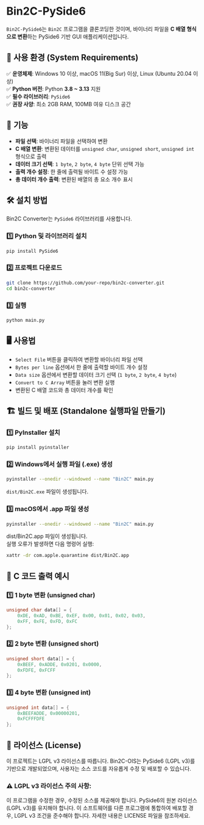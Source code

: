 # Bin2C-PySide6

`Bin2C-PySide6`는 `Bin2C` 프로그램을 클론코딩한 것이며, 바이너리 파일을 **C 배열 형식으로 변환**하는 PySide6 기반 GUI 애플리케이션입니다.

## 🔹 사용 환경 (System Requirements)
✅ **운영체제**: Windows 10 이상, macOS 11(Big Sur) 이상, Linux (Ubuntu 20.04 이상)  
✅ **Python 버전**: Python **3.8 ~ 3.13** 지원  
✅ **필수 라이브러리**: `PySide6`  
✅ **권장 사양**: 최소 2GB RAM, 100MB 여유 디스크 공간  

## 🚀 기능
- **파일 선택**: 바이너리 파일을 선택하여 변환
- **C 배열 변환**: 변환된 데이터를 `unsigned char`, `unsigned short`, `unsigned int` 형식으로 출력
- **데이터 크기 선택**: `1 byte`, `2 byte`, `4 byte` 단위 선택 가능
- **출력 개수 설정**: 한 줄에 출력될 바이트 수 설정 가능
- **총 데이터 개수 출력**: 변환된 배열의 총 요소 개수 표시


## 🛠️ 설치 방법
Bin2C Converter는 `PySide6` 라이브러리를 사용합니다.

### 1️⃣ **Python 및 라이브러리 설치**
```bash
pip install PySide6
```

### 2️⃣ 프로젝트 다운로드
```bash
git clone https://github.com/your-repo/bin2c-converter.git
cd bin2c-converter
```

### 3️⃣ 실행
```bash
python main.py
```

## 🖥️ 사용법
- `Select File` 버튼을 클릭하여 변환할 바이너리 파일 선택
- `Bytes per line` 옵션에서 한 줄에 출력할 바이트 개수 설정
- `Data size` 옵션에서 변환할 데이터 크기 선택 (`1 byte`, `2 byte`, `4 byte`)
- `Convert to C Array` 버튼을 눌러 변환 실행
- 변환된 C 배열 코드와 총 데이터 개수를 확인

## 🏗️ 빌드 및 배포 (Standalone 실행파일 만들기)
### 1️⃣ PyInstaller 설치
```bash
pip install pyinstaller
```

### 2️⃣ Windows에서 실행 파일 (.exe) 생성
```bash
pyinstaller --onedir --windowed --name "Bin2C" main.py
```
`dist/Bin2C.exe` 파일이 생성됩니다.

### 3️⃣ macOS에서 .app 파일 생성
```bash
pyinstaller --onedir --windowed --name "Bin2C" main.py
```
dist/Bin2C.app 파일이 생성됩니다.<br>
실행 오류가 발생하면 다음 명령어 실행:

```bash
xattr -dr com.apple.quarantine dist/Bin2C.app
```

## 📝 C 코드 출력 예시
### 1️⃣ 1 byte 변환 (unsigned char)

```c
unsigned char data[] = {
    0xDE, 0xAD, 0xBE, 0xEF, 0x00, 0x01, 0x02, 0x03,
    0xFF, 0xFE, 0xFD, 0xFC
};
```

### 2️⃣ 2 byte 변환 (unsigned short)

```c
unsigned short data[] = {
    0xBEEF, 0xADDE, 0x0201, 0x0000,
    0xFDFE, 0xFCFF
};
```


### 3️⃣ 4 byte 변환 (unsigned int)

```c
unsigned int data[] = {
    0xBEEFADDE, 0x00000201,
    0xFCFFFDFE
};
```

## 📜 라이선스 (License)
이 프로젝트는 LGPL v3 라이선스를 따릅니다.
Bin2C-OIS는 PySide6 (LGPL v3)를 기반으로 개발되었으며,
사용자는 소스 코드를 자유롭게 수정 및 배포할 수 있습니다.

### ⚠️ LGPL v3 라이선스 주의 사항:

이 프로그램을 수정한 경우, 수정된 소스를 제공해야 합니다.
PySide6의 원본 라이선스 (LGPL v3)를 유지해야 합니다.
이 소프트웨어를 다른 프로그램에 통합하여 배포할 경우,
LGPL v3 조건을 준수해야 합니다.
자세한 내용은 LICENSE 파일을 참조하세요.